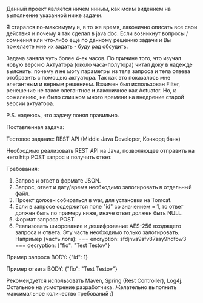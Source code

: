 Данный проект является ничем инным, как моим видением на выполнение указанной ниже задачи. 

Я старался по-максимуму и, в то же время, лаконично описать все свои действия и почему я так сделал в java doc.
Если возникнут вопросы / сомнения или что-либо еще по данному решению задачи и Вы пожелаете мне их задать - 
буду рад обсудить. 

Задача заняла чуть более 4-ех часов. По причине того, что изучал новую версию Актуатора (около часа-полутора) читал доку
в надежде выяснить: почему я не могу параметры из тела запроса и тела отвева отобразить с помощью актуатора. 
Так как это показалось мне элегантным и верным решением. Взаимен был использован Filter, ренешение не такое элегантное
и лаконичное как Actuator. Но, к сожалению, не было слишком много времени на внедрение старой версии актуатора.

P.S. надеюсь, что задачу понял правильно. 


Поставленная задача: 

Тестовое задание: REST API (Middle Java Developer, Конкорд банк)

Необходимо реализовать REST API на Java, позволяющее отправить на него http POST запрос и получить ответ.

Требования:
1. Запрос и ответ в формате JSON.
2. Запрос, ответ и дату/время необходимо залогировать в отдельный файл.
3. Проект должен собираться в war, для установки на Tomcat.
4. Если в запросе содержится поле "id" со значением = 1, то ответ должен быть по примеру ниже, иначе ответ должен быть NULL.
5. Формат запроса POST.
6. Реализовать шифрование и дешифрование AES-256 входящего запроса и ответа. Эту часть необходимо только залогировать. Например (часть лога):
   === encryption: sfdjnva9sfv87say9hdfow3
   === decryption: {"fio": "Test Testov"}

Пример запроса BODY:
{"id": 1}

Пример ответа BODY:
{"fio": "Test Testov"}

Рекомендуется использовать Maven, Spring (Rest Controller), Log4j. Остальное на усмотрение разработчика. Желательно выполнить максимальное количество требований :)
